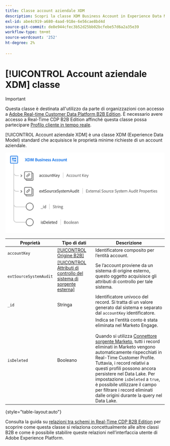 ```yaml
---
title: Classe account aziendale XDM
description: Scopri la classe XDM Business Account in Experience Data Model (XDM).
exl-id: abe4c919-a680-4aad-918e-6e56cae8bd4d
source-git-commit: de8e944cfec3b52d25bb02bcfebe57d6a2a35e39
workflow-type: tm+mt
source-wordcount: '252'
ht-degree: 2%

---
```


# [!UICONTROL Account aziendale XDM] classe

>[!IMPORTANT]
>
>Questa classe è destinata all&#39;utilizzo da parte di organizzazioni con accesso a [Adobe Real-time Customer Data Platform B2B Edition](../../../rtcdp/b2b-overview.md). È necessario avere accesso a Real-Time CDP B2B Edition affinché questa classe possa partecipare [Profilo cliente in tempo reale](../../../profile/home.md).

[!UICONTROL Account aziendale XDM] è una classe XDM (Experience Data Model) standard che acquisisce le proprietà minime richieste di un account aziendale.

![Struttura della classe XDM Business Account visualizzata nell’interfaccia utente](../../images/classes/b2b/business-account.png)

| Proprietà | Tipo di dati | Descrizione |
| --- | --- | --- |
| `accountKey` | [[!UICONTROL Origine B2B]](../../data-types/b2b-source.md) | Identificatore composito per l’entità account. |
| `extSourceSystemAudit` | [[!UICONTROL Attributi di controllo del sistema di sorgente esterna]](../../data-types/external-source-system-audit-attributes.md) | Se l’account proviene da un sistema di origine esterno, questo oggetto acquisisce gli attributi di controllo per tale sistema. |
| `_id` | Stringa | Identificatore univoco del record. Si tratta di un valore generato dal sistema e separato dal `accountKey` identificatore. |
| `isDeleted` | Booleano | Indica se l&#39;entità conto è stata eliminata nel Marketo Engage.<br><br>Quando si utilizza [Connettore sorgente Marketo](../../../sources/connectors/adobe-applications/marketo/marketo.md), tutti i record eliminati in Marketo vengono automaticamente rispecchiati in Real-Time Customer Profile. Tuttavia, i record relativi a questi profili possono ancora persistere nel Data Lake. Per impostazione `isDeleted` a `true`, è possibile utilizzare il campo per filtrare i record eliminati dalle origini durante la query nel Data Lake. |

{style="table-layout:auto"}

Consulta la guida su [relazioni tra schemi in Real-Time CDP B2B Edition](../../tutorials/relationship-b2b.md) per scoprire come questa classe si relaziona concettualmente alle altre classi B2B e come è possibile stabilire queste relazioni nell’interfaccia utente di Adobe Experience Platform.
